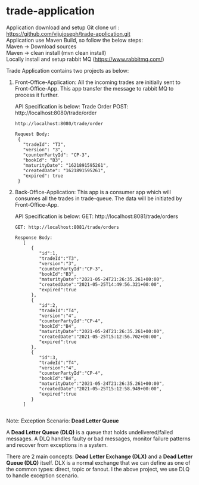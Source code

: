 # trade-application

Application download and setup
Git clone url : https://github.com/vijujoseph/trade-application.git <br />
Application use Maven Build, so follow the below steps: <br />
Maven -> Download sources <br />
Maven -> clean install (mvn clean install) <br />
Locally install and setup rabbit MQ (https://www.rabbitmq.com/)<br />

Trade Application contains two projects as below:
1. Front-Office-Application: All the incoming trades are initially sent to Front-Office-App. This app transfer the message to rabbit MQ to process it further.

   API Specification is below:
   Trade Order POST: http://localhost:8080/trade/order  <br />
   ~~~~e.g)
   http://localhost:8080/trade/order
   
   Request Body:
    {
      "tradeId": "T3",
      "version": "3",
      "counterPartyId": "CP-3",
      "bookId": "B3",
      "maturityDate": "1621891595261",
      "createdDate": "1621891595261",
      "expired": true
    }

2. Back-Office-Application: This app is a consumer app which will consumes all the trades in trade-queue. The data will be initiated by Front-Office-App. 

   API Specification is below:
   GET: http://localhost:8081/trade/orders
   
   ~~~~e.g)
   GET: http://localhost:8081/trade/orders
   
   Response Body:
      [
         {
            "id":1,
            "tradeId":"T3",
            "version":"3",
            "counterPartyId":"CP-3",
            "bookId":"B3",
            "maturityDate":"2021-05-24T21:26:35.261+00:00",
            "createdDate":"2021-05-25T14:49:56.321+00:00",
            "expired":true
         },
         {
            "id":2,
            "tradeId":"T4",
            "version":"4",
            "counterPartyId":"CP-4",
            "bookId":"B4",
            "maturityDate":"2021-05-24T21:26:35.261+00:00",
            "createdDate":"2021-05-25T15:12:56.702+00:00",
            "expired":true
         },
         {
            "id":3,
            "tradeId":"T4",
            "version":"4",
            "counterPartyId":"CP-4",
            "bookId":"B4",
            "maturityDate":"2021-05-24T21:26:35.261+00:00",
            "createdDate":"2021-05-25T15:12:58.949+00:00",
            "expired":true
         }
      ]
      
Note: Exception Scenario: **Dead Letter Queue**

A **Dead Letter Queue (DLQ)** is a queue that holds undelivered/failed messages. A DLQ handles faulty or bad messages, monitor failure patterns and recover from exceptions in a system.

There are 2 main concepts: **Dead Letter Exchange (DLX)** and a **Dead Letter Queue (DLQ)** itself. DLX is a normal exchange that we can define as one of the common types: direct, topic or fanout. I the above project, we use DLQ to handle exception scenario.

